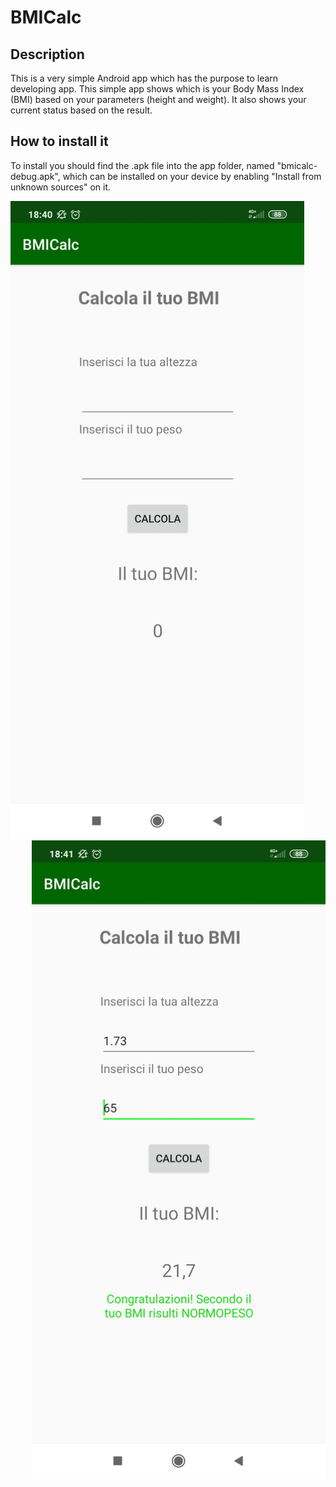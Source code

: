 # BMICalc
## Description
This is a very simple Android app which has the purpose to learn developing app. This simple app shows which is your Body Mass Index (BMI) based on your parameters (height and weight). It also shows your current status based on the result.

## How to install it
To install you should find the .apk file into the app folder, named "bmicalc-debug.apk", which can be installed on your device by enabling "Install from unknown sources" on it.

<img src="screen2.jpg" alt="Screenshots of App #2" width="49%" style="width:49vw;">
<img src="screen1.jpg" alt="Screenshots of App #1" width="49%" style="width:49vw;float:right;">

